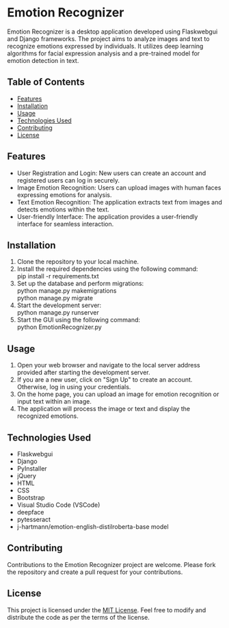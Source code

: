 # Emotion Recognizer
Emotion Recognizer is a desktop application developed using Flaskwebgui and Django frameworks. The project aims to analyze images and text to recognize emotions expressed by individuals. It utilizes deep learning algorithms for facial expression analysis and a pre-trained model for emotion detection in text.

## Table of Contents
- [Features](#features)
- [Installation](#installation)
- [Usage](#usage)
- [Technologies Used](#technologies-used)
- [Contributing](#contributing)
- [License](#license)

## Features
- User Registration and Login: New users can create an account and registered users can log in securely.
- Image Emotion Recognition: Users can upload images with human faces expressing emotions for analysis.
- Text Emotion Recognition: The application extracts text from images and detects emotions within the text.
- User-friendly Interface: The application provides a user-friendly interface for seamless interaction.

## Installation
1. Clone the repository to your local machine.
2. Install the required dependencies using the following command:  
pip install -r requirements.txt
3. Set up the database and perform migrations:  
python manage.py makemigrations  
python manage.py migrate
4. Start the development server:  
python manage.py runserver
5. Start the GUI using the following command:   
python EmotionRecognizer.py

## Usage
1. Open your web browser and navigate to the local server address provided after starting the development server.
2. If you are a new user, click on "Sign Up" to create an account. Otherwise, log in using your credentials.
3. On the home page, you can upload an image for emotion recognition or input text within an image.
4. The application will process the image or text and display the recognized emotions.

## Technologies Used
- Flaskwebgui
- Django
- PyInstaller
- jQuery
- HTML
- CSS
- Bootstrap
- Visual Studio Code (VSCode)
- deepface
- pytesseract
- j-hartmann/emotion-english-distilroberta-base model

## Contributing
Contributions to the Emotion Recognizer project are welcome. Please fork the repository and create a pull request for your contributions.

## License
This project is licensed under the [MIT License](LICENSE). Feel free to modify and distribute the code as per the terms of the license.
